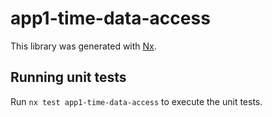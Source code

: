 # app1-time-data-access

This library was generated with [Nx](https://nx.dev).

## Running unit tests

Run `nx test app1-time-data-access` to execute the unit tests.
